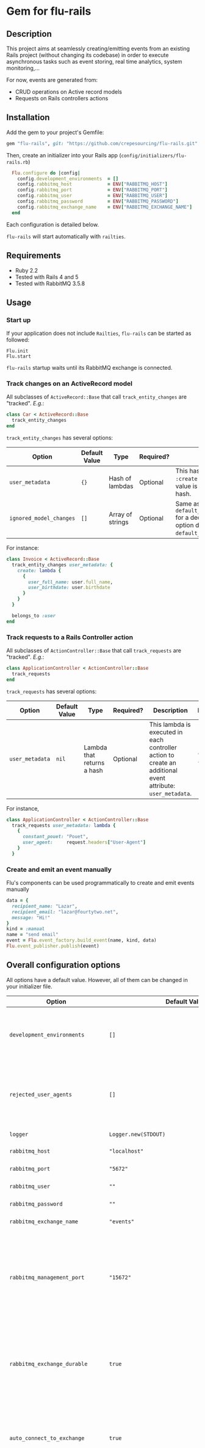 # Gem for flu-rails

## Description

This project aims at seamlessly creating/emitting events from an existing Rails project (without changing its codebase) in order to execute asynchronous tasks such as event storing, real time analytics, system monitoring,...

For now, events are generated from:

* CRUD operations on Active record models
* Requests on Rails controllers actions

## Installation

Add the gem to your project's Gemfile:

  ```ruby
  gem "flu-rails", git: "https://github.com/crepesourcing/flu-rails.git"
  ```

Then, create an initializer into your Rails app (`config/initializers/flu-rails.rb`)

  ```ruby
    Flu.configure do |config|
      config.development_environments  = []
      config.rabbitmq_host             = ENV["RABBITMQ_HOST"]
      config.rabbitmq_port             = ENV["RABBITMQ_PORT"]
      config.rabbitmq_user             = ENV["RABBITMQ_USER"]
      config.rabbitmq_password         = ENV["RABBITMQ_PASSWORD"]
      config.rabbitmq_exchange_name    = ENV["RABBITMQ_EXCHANGE_NAME"]
    end
  ```
Each configuration is detailed below.

`flu-rails` will start automatically with `railties`.

## Requirements

* Ruby 2.2
* Tested with Rails 4 and 5
* Tested with RabbitMQ 3.5.8

## Usage

### Start up

If your application does not include `Railties`, `flu-rails` can be started as followed:
  ```
  Flu.init
  Flu.start
  ```

`flu-rails` startup waits until its RabbitMQ exchange is connected.

### Track changes on an ActiveRecord model

All subclasses of `ActiveRecord::Base` that call `track_entity_changes` are "tracked". _E.g._:

  ```ruby
  class Car < ActiveRecord::Base
    track_entity_changes
  end
  ```

`track_entity_changes` has several options:

| Option | Default Value | Type | Required? | Description  | Example |
| ---- | ----- | ------ | ----- | ------ | ----- |
| `user_metadata` | `{}`| Hash of lambdas | Optional | This hash can define two keys: `:create` and `:update`. Each value is a lambda that returns a hash. | `{create: lambda {{other_id: id}}}` |
| `ignored_model_changes` | `[]`| Array of strings | Optional | Same as the global parameter `default_ignored_model_changes` for a dedicated class. This option does not override `default_ignored_model_changes`. | `[:rsa_key, :salt]` |

For instance:

  ```ruby
  class Invoice < ActiveRecord::Base
    track_entity_changes user_metadata: {
      create: lambda {
        {
          user_full_name: user.full_name,
          user_birthdate: user.birthdate
        }
      }
    }

    belongs_to :user
  end
  ```

### Track requests to a Rails Controller action

All subclasses of `ActionController::Base` that call `track_requests` are "tracked". _E.g._:

  ```ruby
  class ApplicationController < ActionController::Base
    track_requests
  end
  ```

`track_requests` has several options:

| Option | Default Value | Type | Required? | Description  | Example |
| ---- | ----- | ------ | ----- | ------ | ----- |
| `user_metadata` | `nil`| Lambda that returns a hash | Optional | This lambda is executed in each controller action to create an additional event attribute: `user_metadata`. | `lambda { {id: 4}}` |

For instance,

```ruby
class ApplicationController < ActionController::Base
  track_requests user_metadata: lambda {
    {
      constant_pouet: "Pouet",
      user_agent:     request.headers["User-Agent"]
    }
  }
```

### Create and emit an event manually

Flu's components can be used programmatically to create and emit events manually

  ```ruby
  data = {
    recipient_name: "Lazar",
    recipient_email: "lazar@fourtytwo.net",
    message: "Hi!"
  }
  kind = :manual
  name = "send email"
  event = Flu.event_factory.build_event(name, kind, data)
  Flu.event_publisher.publish(event)
  ```


## Overall configuration options

All options have a default value. However, all of them can be changed in your initializer file.

| Option | Default Value | Type | Required? | Description  | Example |
| ---- | ----- | ------ | ----- | ------ | ----- |
| `development_environments` | `[]`| Array of strings | Optional | If `Rails.env` matches one of these values then no connection is attempted to the exchange (messages are created by not published to any exchange).  | `["test", "development"]` |
| `rejected_user_agents` | `[]`| Array of regexp | Optional | When calling a controller action, an event can be prevented from being emitted if the request's `user_agent` matches a regular expression. This option is a list of regular expressions.| `[/[^\(]*[^\)]Chrome\//]`|
| `logger` | `Logger.new(STDOUT)`| Logger | Optional | The logger used by `flu-rails` | `Rails.logger` | 
| `rabbitmq_host` | `"localhost"` | String | Required | RabbitMQ exchange's host. | `"192.168.42.42"` |
| `rabbitmq_port` | `"5672"` | String | Required | RabbitMQ exchange's port. | `"1234"` |
| `rabbitmq_user` | `""` | String | Required | RabbitMQ exchange's username. | `"root"` |
| `rabbitmq_password` | `""` | String | Required | RabbitMQ exchange's password. | `"pouet"` |
| `rabbitmq_exchange_name` | `"events"` | String | Required | RabbitMQ exchange's name. | `"myproject"` |
| `rabbitmq_management_port` | `"15672"` | String | Optional | RabbitMQ exchange's management port. This port is used when `flu-rails` must access metadata information about queues, messages, etc. This port is important if you want to use an instance of `QueueRepository`. Not required for simple use cases. | `"4242"` |
| `rabbitmq_exchange_durable` | `true` | Boolean | Optional | Make the RabbitMQ's exchange durable or not. From RabbitMQ's [documentation](https://www.rabbitmq.com/tutorials/amqp-concepts.html#exchanges): _"Durable exchanges survive broker restart whereas transient exchanges do not (they have to be redeclared when broker comes back online)."_ | `false` |
| `auto_connect_to_exchange` | `true`| Boolean | Optional | Thanks to `Railties`, `flu-rails` starts automatically when the Rails app boots. However, this can be useful to not connect RabbitMQ at start up. To do so, set `auto_connect_to_exchange` to `false`.  | `false` |
| `default_ignored_model_changes` | `[:password, :password_confirmation, :created_at, :updated_at]` | Boolean | Optional | By default, all these attributes will be ignored from model changes when creating an event. For instance, this means that timestamp fields (`created_at` and `updated_at`) are not monitored when they change. | `[]` |
| `default_ignored_request_params` | `[:password, :password_confirmation, :controller, :action]` | Boolean | Optional | By default, all these parameters will be ignored from controller request's `params` when creating an event. | `false` |
| `application_name` | `Rails.application.class.parent_name.to_s.camelize` | String | Required | Is used as `emitter` for each event created by `flu-rails`. | `my_app` |

## How to execute tests

From the `flu-rails` directory:

```
  $ docker build . -t flu:test
  $ docker run -v `pwd`:/usr/src/app/ flu:test rspec spec
```

## Example of Events

### Structure of an Active Record change

An event is created and published to the message broker every time a CRUD operation is executed on an ActiveRecord model. Events are published only once the current transaction is commited. Events are not published if a transaction rollbacks.

For example, this code will produces an event _"create country"_:

  ```ruby
  class Country < ActiveRecord::Base
    track_entity_changes user_metadata: {
      create: lambda {
        {
          continent_name: continent.name
        }
      }
    }
    belongs_to :continent
  end

  country = Country.new(name: "Belgium", short_name: "BE", continent: Continent.find(12))
  country.save!
  ```

The generated event looks like:

```json
{
  "meta": {
    "id": "540e4f55-9afa-48ac-80d9-7b0ae3654682",
    "name": "create country",
    "emitter": "my_application",
    "timestamp": "2017-02-16T14:13:42.509Z",
    "kind": "entity_change",
    "status": "new"
  },
  "data": {
    "changes": {
      "id": [null, 42],
      "name": [null, "Belgium"],
      "shortName": [null, "BE"],
      "continentId": [null, 42]
    },
    "entity_id": 42,
    "request_id": null,
    "action_name": "create",
    "entity_name": "country",
    "associations": {
      "continent_id": 12
    },
    "user_metadata": {
      "continent_name": "Europe"
    }
  }
}
```
(`request_id` is not `nil` if this code is executed through a controller action)

### Structure of an Rails controller request

For instance, calling the action `destroy` of `CountryController` will emit this event:

```json
{
  "meta": {
    "id": "a79d411d-7a34-4d31-870b-e09dcd7e5127",
    "name": "request to destroy countries",
    "emitter": "my_application",
    "timestamp": "2017-02-16T14:20:03.463Z",
    "kind": "request",
    "status": "new"
  },
  "data": {
    "requestId": "ec01b901-db42-4c60-9da1-e3ec96a017fc",
    "controllerName": "countries",
    "actionName": "destroy",
    "path": "/countries",
    "responseCode": 200,
    "userAgent": "Mozilla/5.0 (Macintosh; Intel Mac OS X 10_12_2) AppleWebKit/537.36 (KHTML, like Gecko) Chrome/56.0.2924.87 Safari/537.36",
    "duration": 0.065510717,
    "params": {
      "format": "json"
    },
    "userMetadata": {}
  }
}
```
